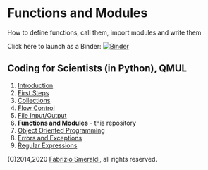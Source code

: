 # Functions and Modules


How to define functions, call them, import modules and write them


Click here to launch as a Binder: [![Binder](https://mybinder.org/badge_logo.svg)](https://mybinder.org/v2/gh/fsmeraldi/c4s-functions/master)


## Coding for Scientists (in Python), QMUL 

1. [Introduction](https://github.com/fsmeraldi/c4s-introduction)
2. [First Steps](https://github.com/fsmeraldi/c4s-firststeps)
3. [Collections](https://github.com/fsmeraldi/c4s-collections)
4. [Flow Control](https://github.com/fsmeraldi/c4s-flowcontrol)
5. [File Input/Output](https://github.com/fsmeraldi/c4s-files)
6. **Functions and Modules** - this repository
7. [Object Oriented Programming](https://github.com/fsmeraldi/c4s-objects)
8. [Errors and Exceptions](https://github.com/fsmeraldi/c4s-exceptions)
9. [Regular Expressions](https://github.com/fsmeraldi/c4s-regexp)

(C)2014,2020 [Fabrizio Smeraldi](https://www.eecs.qmul.ac.uk/~fabri/), all rights reserved.
